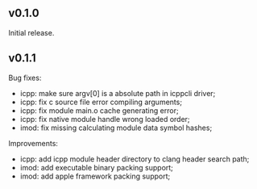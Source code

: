 ## v0.1.0
Initial release.

## v0.1.1
Bug fixes:
 * icpp: make sure argv[0] is a absolute path in icppcli driver;
 * icpp: fix c source file error compiling arguments;
 * icpp: fix module main.o cache generating error;
 * icpp: fix native module handle wrong loaded order;
 * imod: fix missing calculating module data symbol hashes;

Improvements:
 * icpp: add icpp module header directory to clang header search path;
 * imod: add executable binary packing support;
 * imod: add apple framework packing support;
